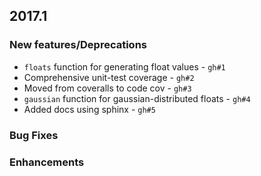 
2017.1
------

### New features/Deprecations

- `floats` function for generating float values - ``gh#1``
- Comprehensive unit-test coverage - ``gh#2``
- Moved from coveralls to code cov - ``gh#3``
- `gaussian` function for gaussian-distributed floats - ``gh#4``
- Added docs using sphinx - ``gh#5``

### Bug Fixes


### Enhancements
